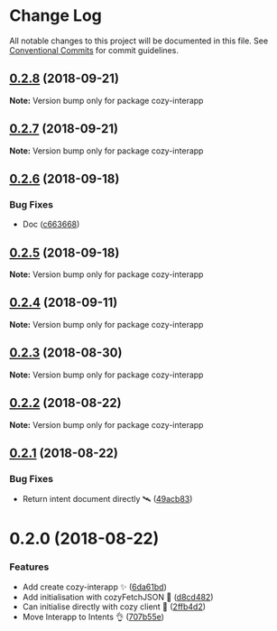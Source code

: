 # Change Log

All notable changes to this project will be documented in this file.
See [Conventional Commits](https://conventionalcommits.org) for commit guidelines.

<a name="0.2.8"></a>
## [0.2.8](https://github.com/cozy/cozy-libs/compare/cozy-interapp@0.2.7...cozy-interapp@0.2.8) (2018-09-21)




**Note:** Version bump only for package cozy-interapp

<a name="0.2.7"></a>
## [0.2.7](https://github.com/cozy/cozy-libs/compare/cozy-interapp@0.2.6...cozy-interapp@0.2.7) (2018-09-21)




**Note:** Version bump only for package cozy-interapp

<a name="0.2.6"></a>
## [0.2.6](https://github.com/cozy/cozy-libs/compare/cozy-interapp@0.2.5...cozy-interapp@0.2.6) (2018-09-18)


### Bug Fixes

* Doc ([c663668](https://github.com/cozy/cozy-libs/commit/c663668))




<a name="0.2.5"></a>
## [0.2.5](https://github.com/cozy/cozy-libs/compare/cozy-interapp@0.2.4...cozy-interapp@0.2.5) (2018-09-18)




**Note:** Version bump only for package cozy-interapp

<a name="0.2.4"></a>
## [0.2.4](https://github.com/cozy/cozy-libs/compare/cozy-interapp@0.2.3...cozy-interapp@0.2.4) (2018-09-11)




**Note:** Version bump only for package cozy-interapp

<a name="0.2.3"></a>
## [0.2.3](https://github.com/cozy/cozy-libs/compare/cozy-interapp@0.2.2...cozy-interapp@0.2.3) (2018-08-30)




**Note:** Version bump only for package cozy-interapp

<a name="0.2.2"></a>
## [0.2.2](https://github.com/cozy/cozy-libs/compare/cozy-interapp@0.2.1...cozy-interapp@0.2.2) (2018-08-22)




**Note:** Version bump only for package cozy-interapp

<a name="0.2.1"></a>
## [0.2.1](https://github.com/cozy/cozy-libs/compare/cozy-interapp@0.2.0...cozy-interapp@0.2.1) (2018-08-22)


### Bug Fixes

* Return intent document directly 🛰 ([49acb83](https://github.com/cozy/cozy-libs/commit/49acb83))




<a name="0.2.0"></a>
# 0.2.0 (2018-08-22)


### Features

* Add create cozy-interapp ✨ ([6da61bd](https://github.com/cozy/cozy-libs/commit/6da61bd))
* Add initialisation with cozyFetchJSON 🚠 ([d8cd482](https://github.com/cozy/cozy-libs/commit/d8cd482))
* Can initialise directly with cozy client 🤟 ([2ffb4d2](https://github.com/cozy/cozy-libs/commit/2ffb4d2))
* Move Interapp to Intents 👌 ([707b55e](https://github.com/cozy/cozy-libs/commit/707b55e))
